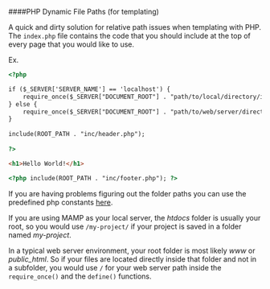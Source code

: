 ####PHP Dynamic File Paths (for templating)

A quick and dirty solution for relative path issues when templating with PHP. The `index.php` file contains the code that you should include at the top of every page that you would like to use.

Ex.

```html
<?php

if ($_SERVER['SERVER_NAME'] == 'localhost') {
    require_once($_SERVER["DOCUMENT_ROOT"] . "path/to/local/directory/inc/config.php");
} else {
    require_once($_SERVER["DOCUMENT_ROOT"] . "path/to/web/server/directory/inc/config.php");
}   
  
include(ROOT_PATH . "inc/header.php");
  
?>

<h1>Hello World!</h1>

<?php include(ROOT_PATH . "inc/footer.php"); ?>
```

If you are having problems figuring out the folder paths you can use the predefined php constants [here](http://www.php.net/manual/en/language.constants.predefined.php). 

If you are using MAMP as your local server, the *htdocs* folder is usually your root, so you would use `/my-project/` if your project is saved in a folder named *my-project*.

In a typical web server environment, your root folder is most likely *www* or *public_html*. So if your files are located directly inside that folder and not in a subfolder, you would use `/` for your web server path inside the `require_once()` and the `define()` functions.